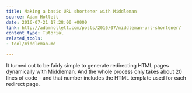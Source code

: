 ```yaml
---
title: Making a basic URL shortener with Middleman
source: Adam Hollett
date: 2016-07-21 17:28:00 +0000
link: http://adamhollett.com/posts/2016/07/middleman-url-shortener/
content_type: Tutorial
related_tools:
- tool/middleman.md

---
```

It turned out to be fairly simple to generate redirecting HTML pages dynamically with Middleman. And the whole process only takes about 20 lines of code – and that number includes the HTML template used for each redirect page.





